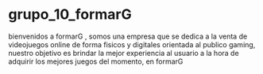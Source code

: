 # grupo_10_formarG

 bienvenidos a formarG , somos una empresa que se dedica a la venta de videojuegos online de forma fisicos y digitales orientada al publico gaming, nuestro objetivo es brindar la mejor experiencia al usuario a la hora de adquirir los mejores juegos del momento,
 en formarG 
